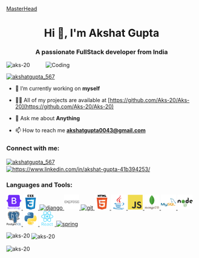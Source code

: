 [MasterHead](https://cutshort.io/_next/image?url=https%3A%2F%2Fcutshort.io%2Fblog%2Fwp-content%2Fuploads%2F2018%2F04%2Fbd1e5c2457278a37313c55ce8c887aa3.jpg&w=1920&q=75)
<h1 align="center">Hi 👋, I'm Akshat Gupta</h1>
<h3 align="center">A passionate FullStack developer from India</h3>
<img align="right" alt="Coding" width="400" src="https://as1.ftcdn.net/v2/jpg/06/01/17/18/1000_F_601171827_GwbDHEuhisbGFXRfIpXFhtf7wAvsbLut.jpg">
<p align="left"> <img src="https://komarev.com/ghpvc/?username=aks-20&label=Profile%20views&color=0e75b6&style=flat" alt="aks-20" /> </p>

<p align="left"> <a href="https://twitter.com/akshatgupta_567" target="blank"><img src="https://img.shields.io/twitter/follow/akshatgupta_567?logo=twitter&style=for-the-badge" alt="akshatgupta_567" /></a> </p>

- 🔭 I’m currently working on **myself**

- 👨‍💻 All of my projects are available at [https://github.com/Aks-20/Aks-20](https://github.com/Aks-20/Aks-20)

- 💬 Ask me about **Anything**

- 📫 How to reach me **akshatgupta0043@gmail.com**

<h3 align="left">Connect with me:</h3>
<p align="left">
<a href="https://twitter.com/akshatgupta_567" target="blank"><img align="center" src="https://raw.githubusercontent.com/rahuldkjain/github-profile-readme-generator/master/src/images/icons/Social/twitter.svg" alt="akshatgupta_567" height="30" width="40" /></a>
<a href="https://linkedin.com/in/https://www.linkedin.com/in/akshat-gupta-41b394253/" target="blank"><img align="center" src="https://raw.githubusercontent.com/rahuldkjain/github-profile-readme-generator/master/src/images/icons/Social/linked-in-alt.svg" alt="https://www.linkedin.com/in/akshat-gupta-41b394253/" height="30" width="40" /></a>
</p>

<h3 align="left">Languages and Tools:</h3>
<p align="left"> <a href="https://getbootstrap.com" target="_blank" rel="noreferrer"> <img src="https://raw.githubusercontent.com/devicons/devicon/master/icons/bootstrap/bootstrap-plain-wordmark.svg" alt="bootstrap" width="40" height="40"/> </a> <a href="https://www.w3schools.com/css/" target="_blank" rel="noreferrer"> <img src="https://raw.githubusercontent.com/devicons/devicon/master/icons/css3/css3-original-wordmark.svg" alt="css3" width="40" height="40"/> </a> <a href="https://www.djangoproject.com/" target="_blank" rel="noreferrer"> <img src="https://cdn.worldvectorlogo.com/logos/django.svg" alt="django" width="40" height="40"/> </a> <a href="https://expressjs.com" target="_blank" rel="noreferrer"> <img src="https://raw.githubusercontent.com/devicons/devicon/master/icons/express/express-original-wordmark.svg" alt="express" width="40" height="40"/> </a> <a href="https://git-scm.com/" target="_blank" rel="noreferrer"> <img src="https://www.vectorlogo.zone/logos/git-scm/git-scm-icon.svg" alt="git" width="40" height="40"/> </a> <a href="https://www.w3.org/html/" target="_blank" rel="noreferrer"> <img src="https://raw.githubusercontent.com/devicons/devicon/master/icons/html5/html5-original-wordmark.svg" alt="html5" width="40" height="40"/> </a> <a href="https://www.java.com" target="_blank" rel="noreferrer"> <img src="https://raw.githubusercontent.com/devicons/devicon/master/icons/java/java-original.svg" alt="java" width="40" height="40"/> </a> <a href="https://developer.mozilla.org/en-US/docs/Web/JavaScript" target="_blank" rel="noreferrer"> <img src="https://raw.githubusercontent.com/devicons/devicon/master/icons/javascript/javascript-original.svg" alt="javascript" width="40" height="40"/> </a> <a href="https://www.mongodb.com/" target="_blank" rel="noreferrer"> <img src="https://raw.githubusercontent.com/devicons/devicon/master/icons/mongodb/mongodb-original-wordmark.svg" alt="mongodb" width="40" height="40"/> </a> <a href="https://www.mysql.com/" target="_blank" rel="noreferrer"> <img src="https://raw.githubusercontent.com/devicons/devicon/master/icons/mysql/mysql-original-wordmark.svg" alt="mysql" width="40" height="40"/> </a> <a href="https://nodejs.org" target="_blank" rel="noreferrer"> <img src="https://raw.githubusercontent.com/devicons/devicon/master/icons/nodejs/nodejs-original-wordmark.svg" alt="nodejs" width="40" height="40"/> </a> <a href="https://www.postgresql.org" target="_blank" rel="noreferrer"> <img src="https://raw.githubusercontent.com/devicons/devicon/master/icons/postgresql/postgresql-original-wordmark.svg" alt="postgresql" width="40" height="40"/> </a> <a href="https://www.python.org" target="_blank" rel="noreferrer"> <img src="https://raw.githubusercontent.com/devicons/devicon/master/icons/python/python-original.svg" alt="python" width="40" height="40"/> </a> <a href="https://reactjs.org/" target="_blank" rel="noreferrer"> <img src="https://raw.githubusercontent.com/devicons/devicon/master/icons/react/react-original-wordmark.svg" alt="react" width="40" height="40"/> </a> <a href="https://spring.io/" target="_blank" rel="noreferrer"> <img src="https://www.vectorlogo.zone/logos/springio/springio-icon.svg" alt="spring" width="40" height="40"/> </a> </p>

<p><img align="left" src="https://github-readme-stats.vercel.app/api/top-langs?username=aks-20&show_icons=true&locale=en&layout=compact" alt="aks-20" /></p>

<p>&nbsp;<img align="center" src="https://github-readme-stats.vercel.app/api?username=aks-20&show_icons=true&locale=en" alt="aks-20" /></p>

<p><img align="center" src="https://github-readme-streak-stats.herokuapp.com/?user=aks-20&" alt="aks-20" /></p>
